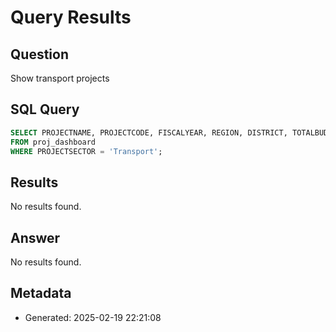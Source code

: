# Query Results

## Question
Show transport projects

## SQL Query
```sql
SELECT PROJECTNAME, PROJECTCODE, FISCALYEAR, REGION, DISTRICT, TOTALBUDGET, PROJECTSTATUS, PROJECTSECTOR 
FROM proj_dashboard 
WHERE PROJECTSECTOR = 'Transport';
```

## Results
No results found.

## Answer
No results found.

## Metadata
- Generated: 2025-02-19 22:21:08
